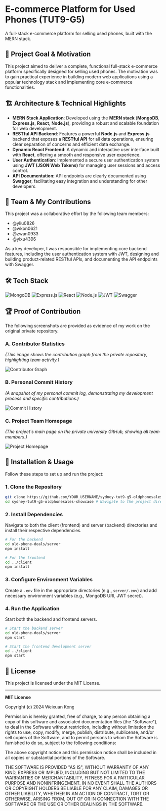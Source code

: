 # E-commerce Platform for Used Phones (TUT9-G5)

A full-stack e-commerce platform for selling used phones, built with the MERN stack.

## 📖 Project Goal & Motivation

This project aimed to deliver a complete, functional full-stack e-commerce platform specifically designed for selling used phones. The motivation was to gain practical experience in building modern web applications using a popular technology stack and implementing core e-commerce functionalities.

## 🏗️ Architecture & Technical Highlights

*   **MERN Stack Application**: Developed using the **MERN stack** (**MongoDB**, **Express.js**, **React**, **Node.js**), providing a robust and scalable foundation for web development.
*   **RESTful API Backend**: Features a powerful **Node.js** and **Express.js** backend that exposes a **RESTful API** for all data operations, ensuring clear separation of concerns and efficient data exchange.
*   **Dynamic React Frontend**: A dynamic and interactive user interface built with **React**, offering a smooth and responsive user experience.
*   **User Authentication**: Implemented a secure user authentication system using **JWT (JSON Web Tokens)** for managing user sessions and access control.
*   **API Documentation**: API endpoints are clearly documented using **Swagger**, facilitating easy integration and understanding for other developers.

## 👥 Team & My Contributions

This project was a collaborative effort by the following team members:
*   @yliu0826
*   @wkon0621
*   @zwan0933
*   @yixu4396

As a key developer, I was responsible for implementing core backend features, including the user authentication system with JWT, designing and building product-related RESTful APIs, and documenting the API endpoints with Swagger.

## 🛠️ Tech Stack

![MongoDB](https://img.shields.io/badge/MongoDB-47A248?style=for-the-badge&logo=mongodb&logoColor=white)
![Express.js](https://img.shields.io/badge/express.js-%23404d59.svg?style=for-the-badge&logo=express&logoColor=white)
![React](https://img.shields.io/badge/react-%2320232a.svg?style=for-the-badge&logo=react&logoColor=%2361DAFB)
![Node.js](https://img.shields.io/badge/node.js-6DA55F?style=for-the-badge&logo=node.js&logoColor=white)
![JWT](https://img.shields.io/badge/JWT-000000?style=for-the-badge&logo=json-web-tokens&logoColor=white)
![Swagger](https://img.shields.io/badge/Swagger-85EA2D?style=for-the-badge&logo=swagger&logoColor=white)

## 🏆 Proof of Contribution

The following screenshots are provided as evidence of my work on the original private repository.

### A. Contributor Statistics
*(This image shows the contribution graph from the private repository, highlighting team activity.)*

![Contributor Graph](./.meta/contributors.png)

### B. Personal Commit History
*(A snapshot of my personal commit log, demonstrating my development process and specific contributions.)*

![Commit History](./.meta/commits.png)

### C. Project Team Homepage
*(The project's main page on the private university GitHub, showing all team members.)*

![Project Homepage](./.meta/homepage.png)

## 🚀 Installation & Usage

Follow these steps to set up and run the project:

### 1. Clone the Repository

```bash
git clone https://github.com/YOUR_USERNAME/sydney-tut9-g5-oldphonesales-showcase.git
cd sydney-tut9-g5-oldphonesales-showcase # Navigate to the project directory
```

### 2. Install Dependencies

Navigate to both the client (frontend) and server (backend) directories and install their respective dependencies.

```bash
# For the backend
cd old-phone-deals/server
npm install

# For the frontend
cd ../client
npm install
```

### 3. Configure Environment Variables

Create a `.env` file in the appropriate directories (e.g., `server/.env`) and add necessary environment variables (e.g., MongoDB URI, JWT secret).

### 4. Run the Application

Start both the backend and frontend servers.

```bash
# Start the backend server
cd old-phone-deals/server
npm start

# Start the frontend development server
cd ../client
npm start
```

## 📄 License

This project is licensed under the MIT License.

---

**MIT License**

Copyright (c) 2024 Weixuan Kong

Permission is hereby granted, free of charge, to any person obtaining a copy
of this software and associated documentation files (the "Software"), to deal
in the Software without restriction, including without limitation the rights
to use, copy, modify, merge, publish, distribute, sublicense, and/or sell
copies of the Software, and to permit persons to whom the Software is
furnished to do so, subject to the following conditions:

The above copyright notice and this permission notice shall be included in all
copies or substantial portions of the Software.

THE SOFTWARE IS PROVIDED "AS IS", WITHOUT WARRANTY OF ANY KIND, EXPRESS OR
IMPLIED, INCLUDING BUT NOT LIMITED TO THE WARRANTIES OF MERCHANTABILITY,
FITNESS FOR A PARTICULAR PURPOSE AND NONINFRINGEMENT. IN NO EVENT SHALL THE
AUTHORS OR COPYRIGHT HOLDERS BE LIABLE FOR ANY CLAIM, DAMAGES OR OTHER
LIABILITY, WHETHER IN AN ACTION OF CONTRACT, TORT OR OTHERWISE, ARISING FROM,
OUT OF OR IN CONNECTION WITH THE SOFTWARE OR THE USE OR OTHER DEALINGS IN THE
SOFTWARE.